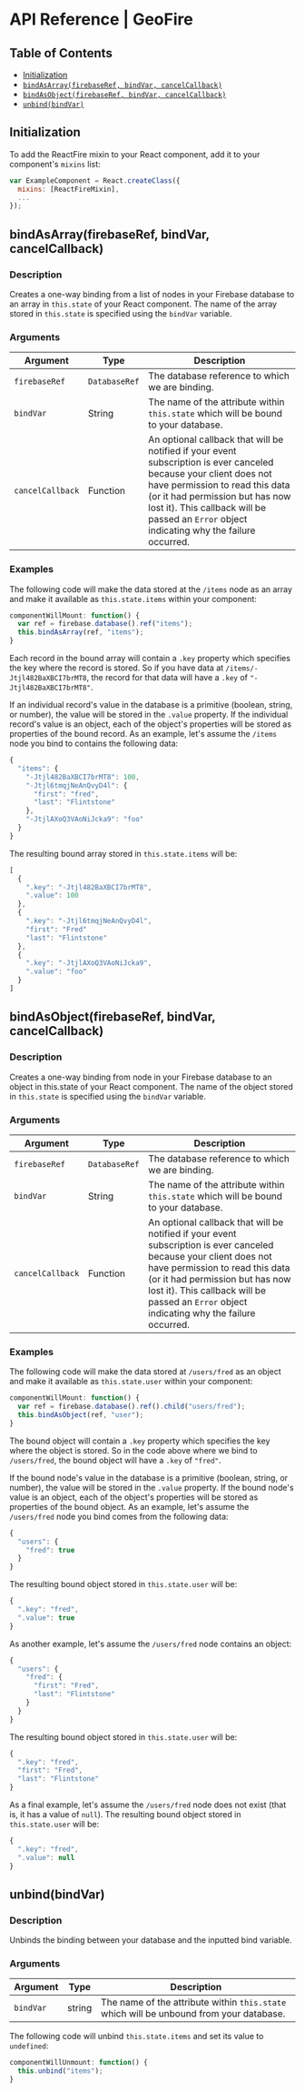# API Reference | GeoFire


## Table of Contents

 * [Initialization](#initialization)
 * [`bindAsArray(firebaseRef, bindVar, cancelCallback)`](#bindasarrayfirebaseref-bindvar-cancelcallback)
 * [`bindAsObject(firebaseRef, bindVar, cancelCallback)`](#bindasobjectfirebaseref-bindvar-cancelcallback)
 * [`unbind(bindVar)`](#unbindbindvar)


## Initialization

To add the ReactFire mixin to your React component, add it to your component's `mixins` list:

```js
var ExampleComponent = React.createClass({
  mixins: [ReactFireMixin],
  ...
});
```

## bindAsArray(firebaseRef, bindVar, cancelCallback)

### Description

Creates a one-way binding from a list of nodes in your Firebase database to an array in `this.state`
of your React component. The name of the array stored in `this.state` is specified using the
`bindVar` variable.

### Arguments

| Argument | Type | Description |
|----------|------|-------------|
| `firebaseRef` | `DatabaseRef` | The database reference to which we are binding. |
| `bindVar` | String | The name of the attribute within `this.state` which will be bound to your database. |
| `cancelCallback` | Function | An optional callback that will be notified if your event subscription is ever canceled because your client does not have permission to read this data (or it had permission but has now lost it). This callback will be passed an `Error` object indicating why the failure occurred. |

### Examples

The following code will make the data stored at the `/items` node as an array and make it available
as `this.state.items` within your component:

```js
componentWillMount: function() {
  var ref = firebase.database().ref("items");
  this.bindAsArray(ref, "items");
}
```

Each record in the bound array will contain a `.key` property which specifies the key where the
record is stored. So if you have data at `/items/-Jtjl482BaXBCI7brMT8`, the record for that data
will have a `.key` of `"-Jtjl482BaXBCI7brMT8"`.

If an individual record's value in the database is a primitive (boolean, string, or number), the
value will be stored in the `.value` property. If the individual record's value is an object, each
of the object's properties will be stored as properties of the bound record. As an example, let's
assume the `/items` node you bind to contains the following data:

```js
{
  "items": {
    "-Jtjl482BaXBCI7brMT8": 100,
    "-Jtjl6tmqjNeAnQvyD4l": {
      "first": "fred",
      "last": "Flintstone"
    },
    "-JtjlAXoQ3VAoNiJcka9": "foo"
  }
}
```

The resulting bound array stored in `this.state.items` will be:

```js
[
  {
    ".key": "-Jtjl482BaXBCI7brMT8",
    ".value": 100
  },
  {
    ".key": "-Jtjl6tmqjNeAnQvyD4l",
    "first": "Fred"
    "last": "Flintstone"
  },
  {
    ".key": "-JtjlAXoQ3VAoNiJcka9",
    ".value": "foo"
  }
]
```


## bindAsObject(firebaseRef, bindVar, cancelCallback)

### Description

Creates a one-way binding from node in your Firebase database to an object in this.state of your
React component. The name of the object stored in `this.state` is specified using the `bindVar`
variable.

### Arguments

| Argument | Type | Description |
|----------|------|-------------|
| `firebaseRef` | `DatabaseRef` | The database reference to which we are binding. |
| `bindVar` | String | The name of the attribute within `this.state` which will be bound to your database. |
| `cancelCallback` | Function | An optional callback that will be notified if your event subscription is ever canceled because your client does not have permission to read this data (or it had permission but has now lost it). This callback will be passed an `Error` object indicating why the failure occurred. |

### Examples

The following code will make the data stored at `/users/fred` as an object and make it available as
`this.state.user` within your component:

```js
componentWillMount: function() {
  var ref = firebase.database().ref().child("users/fred");
  this.bindAsObject(ref, "user");
}
```

The bound object will contain a `.key` property which specifies the key where the object is stored.
So in the code above where we bind to `/users/fred`, the bound object will have a `.key` of `"fred"`.

If the bound node's value in the database is a primitive (boolean, string, or number), the value
will be stored in the `.value` property. If the bound node's value is an object, each of the
object's properties will be stored as properties of the bound object. As an example, let's assume
the `/users/fred` node you bind comes from the following data:

```js
{
  "users": {
    "fred": true
  }
}
```

The resulting bound object stored in `this.state.user` will be:

```js
{
  ".key": "fred",
  ".value": true
}
```

As another example, let's assume the `/users/fred` node contains an object:

```js
{
  "users": {
    "fred": {
      "first": "Fred",
      "last": "Flintstone"
    }
  }
}
```

The resulting bound object stored in `this.state.user` will be:

```js
{
  ".key": "fred",
  "first": "Fred",
  "last": "Flintstone"
}
```

As a final example, let's assume the `/users/fred` node does not exist (that is, it has a value of
`null`). The resulting bound object stored in `this.state.user` will be:

```js
{
  ".key": "fred",
  ".value": null
}
```


## unbind(bindVar)

### Description

Unbinds the binding between your database and the inputted bind variable.

### Arguments

| Argument | Type | Description |
|----------|------|-------------|
| `bindVar` | string | The name of the attribute within `this.state` which will be unbound from your database. |

The following code will unbind `this.state.items` and set its value to `undefined`:

```js
componentWillUnmount: function() {
  this.unbind("items");
}
```
